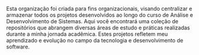 Esta organização foi criada para fins organizacionais, visando centralizar e armazenar todos os projetos desenvolvidos ao longo do curso de Análise e Desenvolvimento de Sistemas. Aqui você encontrará uma coleção de repositórios que abrangem diversas áreas de estudo e práticas realizadas durante a minha jornada acadêmica. Estes projetos refletem meu aprendizado e evolução no campo da tecnologia e desenvolvimento de software.

